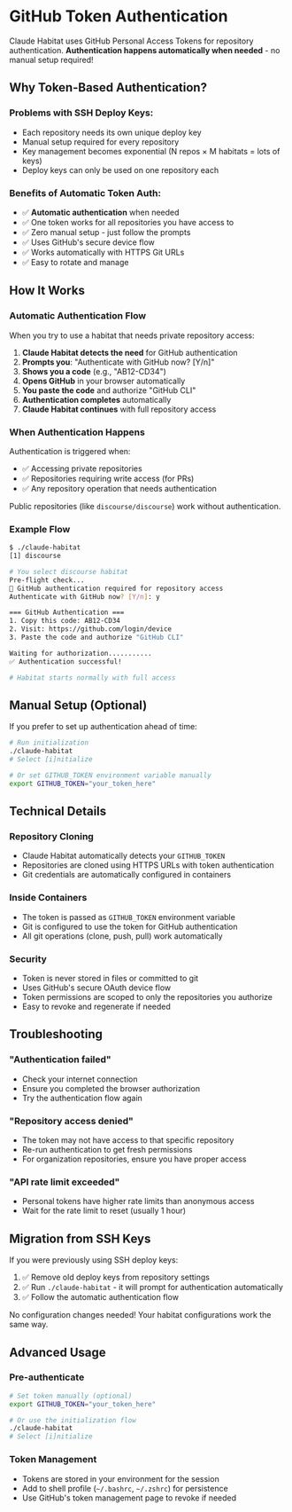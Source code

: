 # GitHub Token Authentication

Claude Habitat uses GitHub Personal Access Tokens for repository authentication. **Authentication happens automatically when needed** - no manual setup required!

## Why Token-Based Authentication?

### Problems with SSH Deploy Keys:
- Each repository needs its own unique deploy key
- Manual setup required for every repository
- Key management becomes exponential (N repos × M habitats = lots of keys)
- Deploy keys can only be used on one repository each

### Benefits of Automatic Token Auth:
- ✅ **Automatic authentication** when needed
- ✅ One token works for all repositories you have access to
- ✅ Zero manual setup - just follow the prompts
- ✅ Uses GitHub's secure device flow
- ✅ Works automatically with HTTPS Git URLs
- ✅ Easy to rotate and manage

## How It Works

### Automatic Authentication Flow

When you try to use a habitat that needs private repository access:

1. **Claude Habitat detects the need** for GitHub authentication
2. **Prompts you**: "Authenticate with GitHub now? [Y/n]"
3. **Shows you a code** (e.g., "AB12-CD34")
4. **Opens GitHub** in your browser automatically
5. **You paste the code** and authorize "GitHub CLI"
6. **Authentication completes** automatically
7. **Claude Habitat continues** with full repository access

### When Authentication Happens

Authentication is triggered when:
- ✅ Accessing private repositories
- ✅ Repositories requiring write access (for PRs)
- ✅ Any repository operation that needs authentication

Public repositories (like `discourse/discourse`) work without authentication.

### Example Flow

```bash
$ ./claude-habitat
[1] discourse

# You select discourse habitat
Pre-flight check...
🔐 GitHub authentication required for repository access
Authenticate with GitHub now? [Y/n]: y

=== GitHub Authentication ===
1. Copy this code: AB12-CD34
2. Visit: https://github.com/login/device
3. Paste the code and authorize "GitHub CLI"

Waiting for authorization...........
✅ Authentication successful!

# Habitat starts normally with full access
```

## Manual Setup (Optional)

If you prefer to set up authentication ahead of time:

```bash
# Run initialization
./claude-habitat
# Select [i]nitialize

# Or set GITHUB_TOKEN environment variable manually
export GITHUB_TOKEN="your_token_here"
```

## Technical Details

### Repository Cloning
- Claude Habitat automatically detects your `GITHUB_TOKEN`
- Repositories are cloned using HTTPS URLs with token authentication
- Git credentials are automatically configured in containers

### Inside Containers
- The token is passed as `GITHUB_TOKEN` environment variable
- Git is configured to use the token for GitHub authentication
- All git operations (clone, push, pull) work automatically

### Security
- Token is never stored in files or committed to git
- Uses GitHub's secure OAuth device flow
- Token permissions are scoped to only the repositories you authorize
- Easy to revoke and regenerate if needed

## Troubleshooting

### "Authentication failed"
- Check your internet connection
- Ensure you completed the browser authorization
- Try the authentication flow again

### "Repository access denied" 
- The token may not have access to that specific repository
- Re-run authentication to get fresh permissions
- For organization repositories, ensure you have proper access

### "API rate limit exceeded"
- Personal tokens have higher rate limits than anonymous access
- Wait for the rate limit to reset (usually 1 hour)

## Migration from SSH Keys

If you were previously using SSH deploy keys:

1. ✅ Remove old deploy keys from repository settings
2. ✅ Run `./claude-habitat` - it will prompt for authentication automatically
3. ✅ Follow the automatic authentication flow

No configuration changes needed! Your habitat configurations work the same way.

## Advanced Usage

### Pre-authenticate
```bash
# Set token manually (optional)
export GITHUB_TOKEN="your_token_here"

# Or use the initialization flow
./claude-habitat
# Select [i]nitialize
```

### Token Management
- Tokens are stored in your environment for the session
- Add to shell profile (`~/.bashrc`, `~/.zshrc`) for persistence
- Use GitHub's token management page to revoke if needed